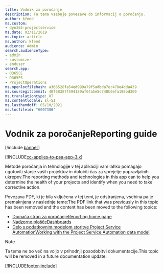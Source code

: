 ```yaml
---
title: Vodnik za poročanje
description: Ta tema vsebuje povezave do informacij o poročanju.
author: kfend
ms.custom:
- dyn365-projectservice
ms.date: 02/11/2019
ms.topic: article
ms.author: kfend
audience: Admin
search.audienceType:
- admin
- customizer
- enduser
search.app:
- D365CE
- D365PS
- ProjectOperations
ms.openlocfilehash: a366528fa54ed999a79f5adbda7ec478e4dda439
ms.sourcegitcommit: 40f68387f594180af64a5e5c748b6efa188bd300
ms.translationtype: HT
ms.contentlocale: sl-SI
ms.lasthandoff: 05/10/2021
ms.locfileid: "6007386"
---
```

# <a name="reporting-guide"></a><span data-ttu-id="b5f85-103">Vodnik za poročanje</span><span class="sxs-lookup"><span data-stu-id="b5f85-103">Reporting guide</span></span>

[!include [banner](../../includes/psa-now-project-operations.md)]

[!INCLUDE[cc-applies-to-psa-app-3.x](../../includes/cc-applies-to-psa-app-3x.md)]

<span data-ttu-id="b5f85-104">Metode poročanja in tehnologije v tej aplikaciji vam lahko pomagajo ugotoviti stanje vaših projektov in določiti čas za sprejetje popravljalnih ukrepov.</span><span class="sxs-lookup"><span data-stu-id="b5f85-104">The reporting methods and technologies in this app can to help you determine the health of your projects and identify when you need to take corrective action.</span></span> 

<span data-ttu-id="b5f85-105">Povezava PDF, ki je bila vključena v tej temi, je odstranjena, vsebina pa je premaknjena v naslednje teme:</span><span class="sxs-lookup"><span data-stu-id="b5f85-105">The PDF link that was previously in this topic has been removed and the content has been moved to the following topics:</span></span>

- [<span data-ttu-id="b5f85-106">Domača stran za poročanje</span><span class="sxs-lookup"><span data-stu-id="b5f85-106">Reporting home page</span></span>](../reports-reporting-dynamics-365-project-service.md)
- [<span data-ttu-id="b5f85-107">Nadzorne plošče</span><span class="sxs-lookup"><span data-stu-id="b5f85-107">Dashboards</span></span>](../reports-dashboards.md)
- [<span data-ttu-id="b5f85-108">Delo s podatkovnim modelom storitve Project Service Automation</span><span class="sxs-lookup"><span data-stu-id="b5f85-108">Working with the Project Service Automation data model</span></span>](../reports-working-project-service-data-model.md)

> [!NOTE]
> <span data-ttu-id="b5f85-109">Ta tema ne bo več na voljo v prihodnji posodobitvi dokumentacije.</span><span class="sxs-lookup"><span data-stu-id="b5f85-109">This topic will be removed in a future documentation update.</span></span> 


[!INCLUDE[footer-include](../../includes/footer-banner.md)]